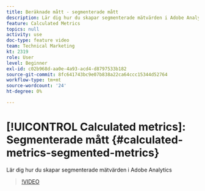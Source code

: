 ```yaml
---
title: Beräknade mått - segmenterade mått
description: Lär dig hur du skapar segmenterade mätvärden i Adobe Analytics
feature: Calculated Metrics
topics: null
activity: use
doc-type: feature video
team: Technical Marketing
kt: 2319
role: User
level: Beginner
exl-id: c02b968d-aa0e-4a93-acd4-d8797533b182
source-git-commit: 8fc641743bc9e07b838a22ca64ccc15344d52764
workflow-type: tm+mt
source-wordcount: '24'
ht-degree: 0%

---
```


# [!UICONTROL Calculated metrics]: Segmenterade mått {#calculated-metrics-segmented-metrics}

Lär dig hur du skapar segmenterade mätvärden i Adobe Analytics

>[!VIDEO](https://video.tv.adobe.com/v/25409/?quality=12&learn=on)
